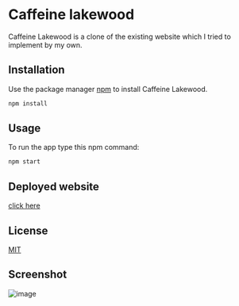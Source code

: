 # Caffeine lakewood

Caffeine Lakewood is a clone of the existing website which I tried to implement by my own.

## Installation

Use the package manager [npm](https://www.npmjs.com/) to install Caffeine Lakewood.

```bash
npm install
```

## Usage

To run the app type this npm command:

```bash
npm start
```

## Deployed website

[click here](https://caffeine-lakewood.netlify.app/)

## License

[MIT](https://choosealicense.com/licenses/mit/)

## Screenshot

![image](https://user-images.githubusercontent.com/64991544/195213662-ef003eee-0dbb-406f-8c38-54b86e071237.png)
